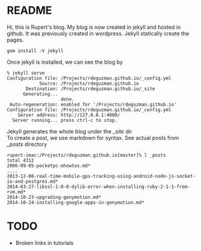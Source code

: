 # README

Hi, this is Rupert's blog.	 My blog is now created in jekyll and hosted in github. It was previously created in wordpress. Jekyll statically create the pages.
	
	gem install -V jekyll
	
Once jekyll is installed, we can see the blog by

	% jekyll serve
	Configuration file: /Projects/rdeguzman.github.io/_config.yml
	            Source: /Projects/rdeguzman.github.io
	       Destination: /Projects/rdeguzman.github.io/_site
	      Generating...
	                    done.
	 Auto-regeneration: enabled for '/Projects/rdeguzman.github.io'
	Configuration file: /Projects/rdeguzman.github.io/_config.yml
	    Server address: http://127.0.0.1:4000/
	  Server running... press ctrl-c to stop.
	  
Jekyll generates the whole blog under the *_site* dir	  	  
To create a post, we use markdown for syntax. See actual posts from *_posts* directory

	rupert-imac:/Projects/rdeguzman.github.io[master]% l _posts
	total 4312
	2006-09-05-pocketpc-ehowtos.md*
	....
	2013-12-08-real-time-mobile-gps-tracking-using-android-node-js-socket-io-and-postgres.md*
	2014-03-27-libssl-1-0-0-dylib-error-when-installing-ruby-2-1-1-from-rvm.md*
	2014-10-23-upgrading-genymotion.md*
	2014-10-24-installing-google-apps-in-genymotion.md*
	
# TODO

* Broken links in tutorials		  

